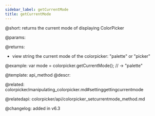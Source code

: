 ```yaml
---
sidebar_label: getCurrentMode
title: getCurrentMode
---          
```


@short: returns the current mode of displaying ColorPicker



@params:


@returns:
- view    string   the current mode of the colorpicker: "palette" or "picker"


@example:
var mode = colorpicker.getCurrentMode(); // -> "palette"


@template: api_method
@descr:


@related: colorpicker/manipulating_colorpicker.md#settinggettingcurrentmode

@relatedapi: colorpicker/api/colorpicker_setcurrentmode_method.md

@changelog:
added in v6.3

